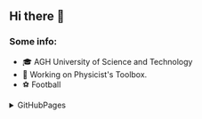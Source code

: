 ## Hi there 👋
### Some info:
- :mortar_board: AGH University of Science and Technology 
- 🔭 Working on Physicist's Toolbox.
- :soccer: Football 

<details><summary>GitHubPages</summary>
https://mstrzezon.github.io/
